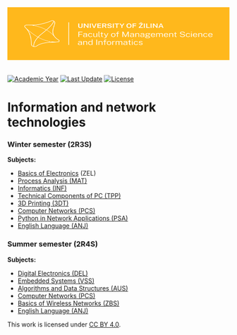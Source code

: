 <a href="https://www.fri.uniza.sk/" target="_blank">
  <img width="100%" height="120" src="https://raw.githubusercontent.com/bksivn/Hello/main/Logo_FRI_UNIZA_horizontalne_farebne_s_pozadim_s_ochrannou_zonou_EN.svg">
</a>

<br/>
<br/>

[![Academic Year](https://img.shields.io/static/v1?label=Academic%20Year&message=2021/2022&color=ffb81c&style=flat-square "Academic Year: 2021/2022")](#!)
[![Last Update](https://img.shields.io/github/last-commit/bksivn/Hello/main?label=Last%20Update&color=ffb81c&style=flat-square "Last Update")](#!)
[![License](https://img.shields.io/static/v1?label=License&message=CC%20BY%204.0&color=lightgray&style=flat-square "License: CC BY 4.0")](http://creativecommons.org/licenses/by/4.0/)



# Information and network technologies


### Winter semester (2R3S)

**Subjects:**
- [Basics of Electronics](#!) (ZEL)
- [Process Analysis (MAT)](#!)
- [Informatics (INF)](#!)
- [Technical Components of PC (TPP)](#!)
- [3D Printing (3DT)](#!)
- [Computer Networks (PCS)](#!)
- [Python in Network Applications (PSA)](#!)
- [English Language (ANJ)](#!)


### Summer semester (2R4S)

**Subjects:**
- [Digital Electronics (DEL)](#!)
- [Embedded Systems (VSS)](#!)
- [Algorithms and Data Structures (AUS)](#!)
- [Computer Networks (PCS)](#!)
- [Basics of Wireless Networks (ZBS)](#!)
- [English Language (ANJ)](#!)

<p>This work is licensed under
  <a href="http://creativecommons.org/licenses/by/4.0/"target="_blank">CC BY 4.0</a>.
</p>
